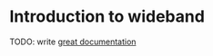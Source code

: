 # Introduction to wideband

TODO: write [great documentation](http://jacobian.org/writing/what-to-write/)
